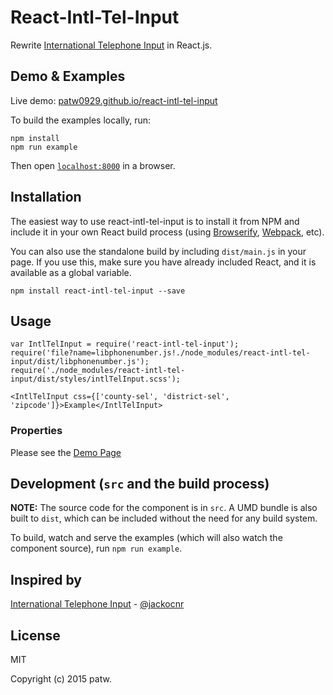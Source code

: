 # React-Intl-Tel-Input

Rewrite [International Telephone Input](https://github.com/Bluefieldscom/intl-tel-input) in React.js.


## Demo & Examples

Live demo: [patw0929.github.io/react-intl-tel-input](http://patw0929.github.io/react-intl-tel-input/)

To build the examples locally, run:

```
npm install
npm run example
```

Then open [`localhost:8000`](http://localhost:8000) in a browser.


## Installation

The easiest way to use react-intl-tel-input is to install it from NPM and include it in your own React build process (using [Browserify](http://browserify.org), [Webpack](http://webpack.github.io/), etc).

You can also use the standalone build by including `dist/main.js` in your page. If you use this, make sure you have already included React, and it is available as a global variable.

```
npm install react-intl-tel-input --save
```


## Usage

```
var IntlTelInput = require('react-intl-tel-input');
require('file?name=libphonenumber.js!./node_modules/react-intl-tel-input/dist/libphonenumber.js');
require('./node_modules/react-intl-tel-input/dist/styles/intlTelInput.scss');

<IntlTelInput css={['county-sel', 'district-sel', 'zipcode']}>Example</IntlTelInput>
```

### Properties

Please see the [Demo Page](http://patw0929.github.io/react-intl-tel-input/)


## Development (`src` and the build process)

**NOTE:** The source code for the component is in `src`. A UMD bundle is also built to `dist`, which can be included without the need for any build system.

To build, watch and serve the examples (which will also watch the component source), run `npm run example`.

## Inspired by

[International Telephone Input](https://github.com/Bluefieldscom/intl-tel-input) - [@jackocnr](https://github.com/jackocnr)

## License

MIT

Copyright (c) 2015 patw.
